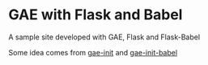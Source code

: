 GAE with Flask and Babel
========================
A sample site developed with GAE, Flask and Flask-Babel

Some idea comes from [gae-init](https://github.com/gae-init/gae-init) and [gae-init-babel](https://github.com/gae-init/gae-init-babel)
